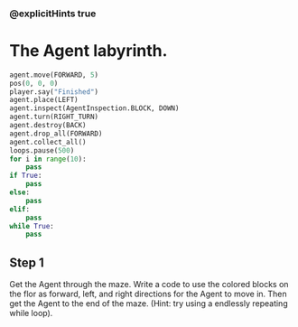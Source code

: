 ### @explicitHints true

# The Agent labyrinth.

```python
agent.move(FORWARD, 5)
pos(0, 0, 0)
player.say("Finished")
agent.place(LEFT)
agent.inspect(AgentInspection.BLOCK, DOWN) 
agent.turn(RIGHT_TURN)
agent.destroy(BACK)
agent.drop_all(FORWARD)
agent.collect_all()
loops.pause(500)
for i in range(10):
    pass
if True: 
    pass
else: 
    pass
elif:
    pass
while True:
    pass
```

## Step 1
Get the Agent through the maze. Write a code to use the colored blocks on the flor as forward, left, and right directions for the Agent to move in. Then get the Agent to the end of the maze. (Hint: try using a endlessly repeating while loop).
